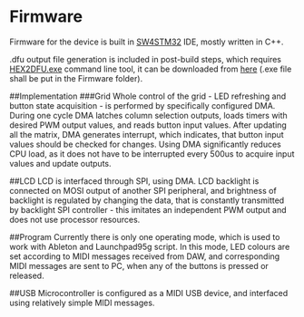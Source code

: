 # Firmware
Firmware for the device is built in [SW4STM32](http://www.openstm32.org/HomePage) IDE, mostly written in C++.

.dfu output file generation is included in post-build steps, which requires [HEX2DFU.exe](https://community.st.com/servlet/JiveServlet/download/146386-1-7472/HEX2DFU_REL001.zip)
command line tool, it can be downloaded from [here](https://community.st.com/thread/37026-dfu-fail-verify-8-byte-align-magic) (.exe file shall be put in the Firmware folder).

##Implementation
###Grid
Whole control of the grid - LED refreshing and button state acquisition - is performed by specifically configured DMA. During one cycle DMA latches column selection outputs,
loads timers with desired PWM output values, and reads button input values. After updating all the matrix, DMA generates interrupt, which indicates, that button input values
should be checked for changes. Using DMA significantly reduces CPU load, as it does not have to be interrupted every 500us to acquire input values and update outputs.

##LCD
LCD is interfaced through SPI, using DMA. LCD backlight is connected on MOSI output of another SPI peripheral, and brightness of backlight is regulated by changing the data, that
is constantly transmitted by backlight SPI controller - this imitates an independent PWM output and does not use processor resources.

##Program
Currently there is only one operating mode, which is used to work with Ableton and Launchpad95g script. In this mode, LED colours are set according to MIDI messages received from
DAW, and corresponding MIDI messages are sent to PC, when any of the buttons is pressed or released.

##USB
Microcontroller is configured as a MIDI USB device, and interfaced using relatively simple MIDI messages.
